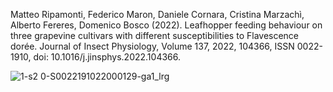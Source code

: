 Matteo Ripamonti, Federico Maron, Daniele Cornara, Cristina Marzachì, Alberto Fereres, Domenico Bosco (2022).
Leafhopper feeding behaviour on three grapevine cultivars with different susceptibilities to Flavescence dorée.
Journal of Insect Physiology, Volume 137, 2022, 104366, ISSN 0022-1910, doi: 10.1016/j.jinsphys.2022.104366.

![1-s2 0-S0022191022000129-ga1_lrg](https://user-images.githubusercontent.com/60262894/197498690-02947859-2ced-461f-a814-a2cddcb7796d.jpg)
